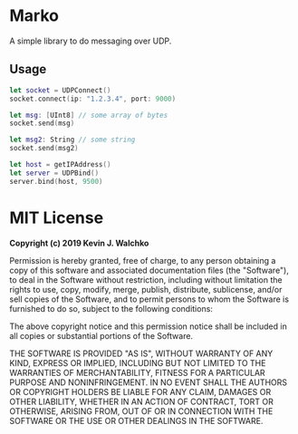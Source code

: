# Marko

A simple library to do messaging over UDP. 

## Usage

```swift
let socket = UDPConnect()
socket.connect(ip: "1.2.3.4", port: 9000)

let msg: [UInt8] // some array of bytes
socket.send(msg)

let msg2: String // some string
socket.send(msg2)
```
```swift
let host = getIPAddress()
let server = UDPBind()
server.bind(host, 9500)
```


# MIT License

**Copyright (c) 2019 Kevin J. Walchko**

Permission is hereby granted, free of charge, to any person obtaining a copy
of this software and associated documentation files (the "Software"), to deal
in the Software without restriction, including without limitation the rights
to use, copy, modify, merge, publish, distribute, sublicense, and/or sell
copies of the Software, and to permit persons to whom the Software is
furnished to do so, subject to the following conditions:

The above copyright notice and this permission notice shall be included in all
copies or substantial portions of the Software.

THE SOFTWARE IS PROVIDED "AS IS", WITHOUT WARRANTY OF ANY KIND, EXPRESS OR
IMPLIED, INCLUDING BUT NOT LIMITED TO THE WARRANTIES OF MERCHANTABILITY,
FITNESS FOR A PARTICULAR PURPOSE AND NONINFRINGEMENT. IN NO EVENT SHALL THE
AUTHORS OR COPYRIGHT HOLDERS BE LIABLE FOR ANY CLAIM, DAMAGES OR OTHER
LIABILITY, WHETHER IN AN ACTION OF CONTRACT, TORT OR OTHERWISE, ARISING FROM,
OUT OF OR IN CONNECTION WITH THE SOFTWARE OR THE USE OR OTHER DEALINGS IN THE
SOFTWARE.

